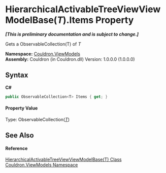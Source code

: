 # HierarchicalActivableTreeViewViewModelBase(*T*).Items Property 
 _**\[This is preliminary documentation and is subject to change.\]**_

Gets a ObservableCollection(T) of *T*

**Namespace:**&nbsp;<a href="N_Couldron_ViewModels">Couldron.ViewModels</a><br />**Assembly:**&nbsp;Couldron (in Couldron.dll) Version: 1.0.0.0 (1.0.0.0)

## Syntax

**C#**<br />
``` C#
public ObservableCollection<T> Items { get; }
```


#### Property Value
Type: ObservableCollection(<a href="T_Couldron_ViewModels_HierarchicalActivableTreeViewViewModelBase_1">*T*</a>)

## See Also


#### Reference
<a href="T_Couldron_ViewModels_HierarchicalActivableTreeViewViewModelBase_1">HierarchicalActivableTreeViewViewModelBase(T) Class</a><br /><a href="N_Couldron_ViewModels">Couldron.ViewModels Namespace</a><br />